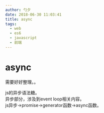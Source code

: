 ```yaml
---
author: 勺夕
date: 2018-06-30 11:03:41
title: async    
tags:  
  - web
  - es6
  - javascript
  - 前端
---
```

# async
需要好好整理。。

js的异步语法糖。  
异步部分，涉及到event loop相关内容。  
js异步->promise->generator函数->async函数。